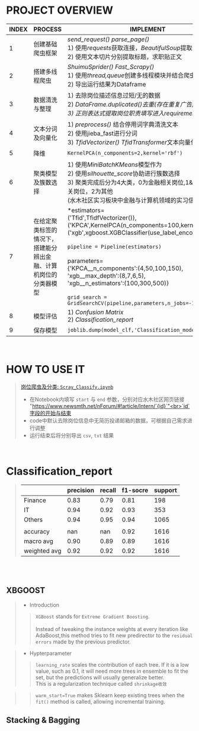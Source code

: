 # PROJECT OVERVIEW

|INDEX|PROCESS|IMPLEMENT|
|----|-----|-------|
|1|创建基础爬虫框架|*send_request() parse_page()*<br>1) 使用*requests*获取连接，*BeautifulSoup*提取HTML信息 <br>2) 使用文本切片分别提取标题，求职贴正文|
|2|搭建多线程爬虫|*ShuimuSprider() Fast_Scrapy()*<br>1) 使用*thread,queue*创建多线程模块并结合爬虫工作函数 <br>2) 导出运行结果为Dataframe|*threading queue*| 
|3|数据清洗与整理|1) 去除岗位描述信息过短/无的数据 <br>2) *DataFrame.duplicated()*去重(存在重复广告) <br>3) 正则表达式提取岗位职责填写进入*requirement*列|
|4|文本分词及向量化|1) *preprocess()* 结合停用词字典清洗文本 <br>2) 使用jieba_fast进行分词 <br>3) *TfidVectorizer() TfidTransformer*文本向量化|
|5|降维|```KernelPCA(n_components=2,kernel='rbf')```
|6|聚类模型及簇数选择|1) 使用*MiniBatchKMeans*模型作为 <br>2) 使用*silhouette_score*协助进行簇数选择 <br>3) 聚类完成后分为4大类，0为金融相关岗位,1&3为计算机相关岗位，2为其他<br>(水木社区实习板块中金融与计算机领域的实习信息数量更多)|
|7|在给定聚类标签的情况下，搭建能分辨出金融、计算机岗位的分类器模型|*estimators=<br>('Tfid',TfidfVectorizer()),('KPCA',KernelPCA(n_components=100,kernel='rbf')),('xgb',xgboost.XGBClassifier(use_label_encoder=False))]<br><br>```pipeline = Pipeline(estimators)```<br><br>parameters=<br>{'KPCA__n_components':(4,50,100,150),<br>'xgb__max_depth':(8,7,6,5),<br>'xgb__n_estimators':(100,300,500)}<br><br>```grid_search = GridSearchCV(pipeline,parameters,n_jobs=-1,verbose=1)```
|8|模型评估|1) *Confusion Matrix* <br>2) *Classification_report*
|9|保存模型|```joblib.dump(model_clf,'Classification_model.joblib')```
  
<br>

# HOW TO USE IT

>[岗位爬虫及分类: `Scray_Classify.ipynb`]('../codes/Scrapy_Classify.ipynb')
>+ 在Notebook内填写 `start` 与 `end` 参数，分别对应水木社区网页链接<br>"https://www.newsmth.net/nForum/#!article/Intern/`{id}`"<br>`id`字段的开始与结束
>+ code中默认去除岗位信息中无简历投递邮箱的数据，可根据自己需求进行调整
>+ 运行结束后将分别导出 `csv`, `txt` 结果


<br>

# Classification_report

>||precision|recall|f1-socre|support|
>|--|---------|------|--------|-------|
>|Finance|0.83|0.79|0.81|198|
>|IT|0.94|0.92|0.93|353|
>|Others|0.94|0.95|0.94|1065|
>| | | | | |
>|accuracy|nan|nan|0.92|1616|
>|macro avg|0.90|0.89|0.89|1616|
>|weighted avg|0.92|0.92|0.92|1616
<br><br>


## XBGOOST
>+ Introduction
>>`XGBoost` stands for `Extreme Gradient Boosting`.<br><br>
>>Instead of tweaking the instance weights at every iteration like AdaBoost,this method tries to fit new predirector to the `residual errors` made by the previous predictor.

>+ Hypterparameter
>> `learning_rate` scales the contribution of each tree. If it is a low value, such as 0.1, it will need more trees in ensemble to fit the set, but the predictions will usually generalize better.<br>
>> This is a regularization technique called `shrinkage收敛`

>> `warm_start=True` makes Sklearn keep existing trees when the `fit()` method is called, allowing incremental training.


## Stacking & Bagging
